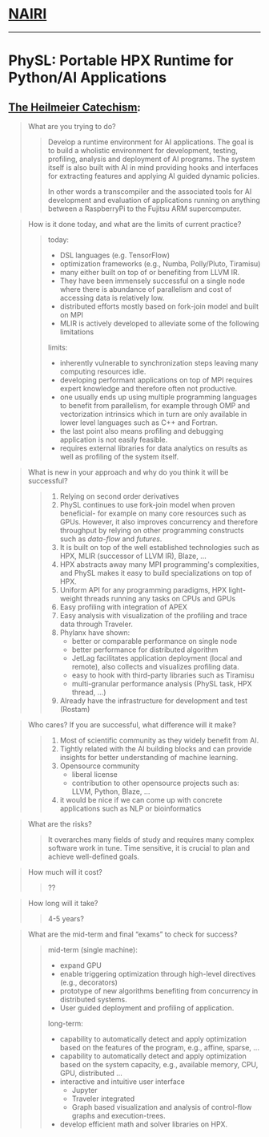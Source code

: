 <!-- 
Copyright (c) 2020 R. Tohid (@rtohid)

Distributed under the Boost Software License, Version 1.0.(See accompanying
file LICENSE_1_0.txt or copy at http://www.boost.org/LICENSE_1_0.txt) 
-->

# [NAIRI](https://www.nsf.gov/pubs/2020/nsf20604/nsf20604.htm)

---

# PhySL: Portable HPX Runtime for Python/AI Applications

## [The Heilmeier Catechism](https://www.darpa.mil/work-with-us/heilmeier-catechism):

> What are you trying to do?
>> Develop a runtime environment for AI applications. The goal is to build a
>> wholistic environment for development, testing, profiling, analysis and
>> deployment of AI programs. The system itself is also built with AI in mind
>> providing hooks and interfaces for extracting features and applying AI guided
>> dynamic policies. 
>>
>> In other words a transcompiler and the associated tools for AI development
>> and evaluation of applications running on anything between a RaspberryPi to
>> the Fujitsu ARM supercomputer.

> How is it done today, and what are the limits of current practice?
>> today:
>> - DSL languages (e.g. TensorFlow)
>> - optimization frameworks (e.g., Numba, Polly/Pluto, Tiramisu)
>> - many either built on top of or benefiting from LLVM IR.
>> - They have been immensely successful on a single node where there is
>>   abundance of parallelism and cost of accessing data is relatively low.
>> - distributed efforts mostly based on fork-join model and built on MPI
>> - MLIR is actively developed to alleviate some of the following limitations 
>>
>> limits:
>> - inherently vulnerable to synchronization steps leaving many computing
>>   resources idle.
>> - developing performant applications on top of MPI requires expert knowledge
>>   and therefore often not productive.
>> - one usually ends up using multiple programming languages to benefit from
>>   parallelism, for example through OMP and vectorization intrinsics which in
>>   turn are only available in lower level languages such as C++ and Fortran.
>> - the last point also means profiling and debugging application is not easily
>>   feasible.
>> - requires external libraries for data analytics on results as well as
>>   profiling of the system itself.

> What is new in your approach and why do you think it will be successful?
>> 1. Relying on second order derivatives 
>> 2. PhySL continues to use fork-join model when proven beneficial- for example
>>    on many core resources such as GPUs. However, it also improves concurrency
>>    and therefore throughput by relying on other programming constructs such
>>    as _data-flow_ and _futures_.
>> 3. It is built on top of the well established technologies such as HPX, 
>>    MLIR (successor of LLVM IR), Blaze, ... 
>> 4. HPX abstracts away many MPI programming's complexities, and PhySL makes it
>>    easy to build specializations on top of HPX.
>> 5. Uniform API for any programming paradigms, HPX light-weight threads
>>    running any tasks on CPUs and GPUs
>> 6. Easy profiling with integration of APEX
>> 7. Easy analysis with visualization of the profiling and trace data through
>>    Traveler.
>> 8. Phylanx have shown:
>>    - better or comparable performance on single node
>>    - better performance for distributed algorithm
>>    - JetLag facilitates application deployment (local and remote), also
>>      collects and visualizes profiling data.
>>    - easy to hook with third-party libraries such as Tiramisu
>>    - multi-granular performance analysis (PhySL task, HPX thread, ...)
>> 9. Already have the infrastructure for development and test (Rostam)

> Who cares? If you are successful, what difference will it make?
>> 1. Most of scientific community as they widely benefit from AI.
>> 2. Tightly related with the AI building blocks and can provide insights for
>>    better understanding of machine learning.
>> 3. Opensource community
>>    - liberal license
>>    - contribution to other opensource projects such as: LLVM, Python, Blaze, ...
>> 4. it would be nice if we can come up with concrete applications such as NLP
>>    or bioinformatics

> What are the risks?
>> It overarches many fields of study and requires many complex software work in
>> tune.
>> Time sensitive, it is crucial to plan and achieve well-defined goals.

> How much will it cost?
>> ??

> How long will it take?
>> 4-5 years?

> What are the mid-term and final “exams” to check for success?
>> mid-term (single machine):
>> - expand GPU
>> - enable triggering optimization through high-level directives (e.g., 
>>   decorators)
>> - prototype of new algorithms benefiting from concurrency in distributed
>>   systems.
>> - User guided deployment and profiling of application.
>>  
>>
>> long-term:
>> - capability to automatically detect and apply optimization based on the
>>   features of the program, e.g., affine, sparse, ...
>> - capability to automatically detect and apply optimization based on the
>>   system capacity, e.g., available memory, CPU, GPU, distributed ...
>> - interactive and intuitive user interface
>>    + Jupyter
>>    + Traveler integrated
>>    + Graph based visualization and analysis of control-flow graphs and
>>      execution-trees.
>> - develop efficient math and solver libraries on HPX.
